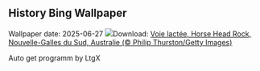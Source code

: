## History Bing Wallpaper
Wallpaper date: 2025-06-27
![](https://www.bing.com/th?id=OHR.HorseheadRock_FR-CA1420999474_UHD.jpg&w=1000)Download: [Voie lactée, Horse Head Rock, Nouvelle-Galles du Sud, Australie (© Philip Thurston/Getty Images)](https://www.bing.com/th?id=OHR.HorseheadRock_FR-CA1420999474_UHD.jpg)

Auto get programm by LtgX
